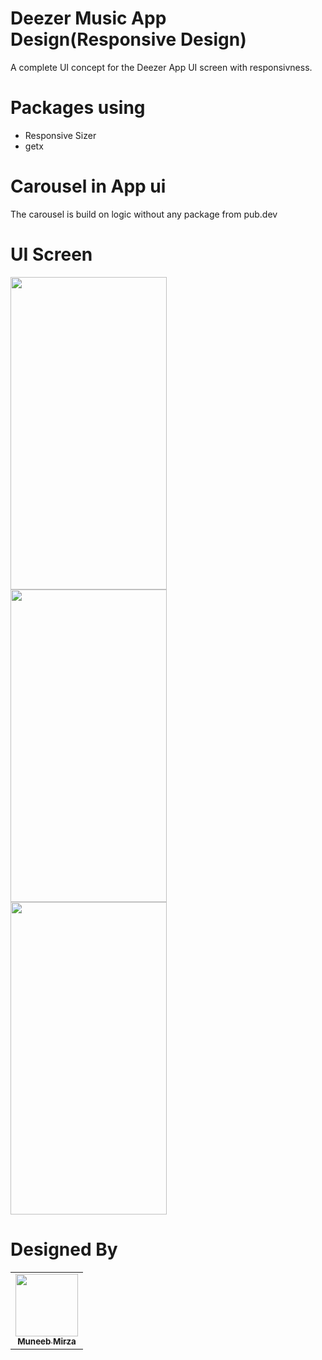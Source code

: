 # Deezer Music App Design(Responsive Design)
A complete UI concept for the Deezer App UI screen with responsivness.
# Packages using
- Responsive Sizer
- getx

# Carousel in App ui
The carousel is build on logic without any package from pub.dev 

# UI Screen 
<div style="display:flex; flex-direction:column">
<img src="https://user-images.githubusercontent.com/57596726/193676984-2bd0192b-3059-4d37-9d72-d715d9cc6da2.jpeg" width=250 height=500>
 <img src="https://user-images.githubusercontent.com/57596726/193677072-b66ece0d-8009-491d-b2ae-696f50adf250.jpeg" width=250 height=500>
  <img src="https://user-images.githubusercontent.com/57596726/193677175-1e239298-f432-4d75-92df-cea8e9402f0c.jpeg" width=250 height=500> 
</div>

<h1>Designed By</h1>

<table align="center">
	<tr>
   <td align="center">
            <a href="https://github.com/MUNEEB630">
              <img src="https://avatars0.githubusercontent.com/u/57500072?v=4" width="100px" alt=""/><br/>
             <sub><b>Muneeb Mirza</b></sub>
	   </a>
   </td>
  </tr>
